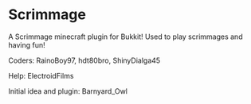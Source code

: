 Scrimmage
=====
A Scrimmage minecraft plugin for Bukkit! Used to play scrimmages and having fun!

Coders: RainoBoy97, hdt80bro, ShinyDialga45

Help: ElectroidFilms

Initial idea and plugin: Barnyard_Owl
